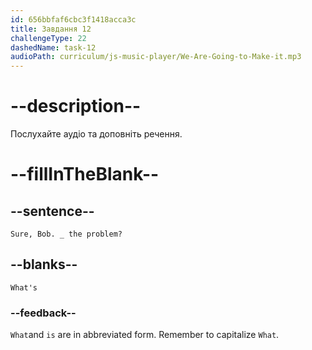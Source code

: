 ```yaml
---
id: 656bbfaf6cbc3f1418acca3c
title: Завдання 12
challengeType: 22
dashedName: task-12
audioPath: curriculum/js-music-player/We-Are-Going-to-Make-it.mp3
---
```


<!--
AUDIO REFERENCE: 
Sarah: "Sure, Bob. What’s the problem?"
-->

# --description--

Послухайте аудіо та доповніть речення.

# --fillInTheBlank--

## --sentence--

`Sure, Bob. _ the problem?`

## --blanks--

`What's`

### --feedback--

`What`and `is` are in abbreviated form. Remember to capitalize `What`.
